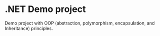 # .NET Demo project

Demo project with OOP (abstraction, polymorphism, encapsulation, and Inheritance) principles.
